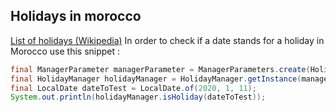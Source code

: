 ## Holidays in morocco
[ List of holidays (Wikipedia)](https://en.wikipedia.org/wiki/Public_holidays_in_Morocco)
In order to check if a date stands for a holiday in Morocco use this snippet :

``` java
final ManagerParameter managerParameter = ManagerParameters.create(HolidayCalendar.MOROCCO);
final HolidayManager holidayManager = HolidayManager.getInstance(managerParameter);
final LocalDate dateToTest = LocalDate.of(2020, 1, 11);
System.out.println(holidayManager.isHoliday(dateToTest));
```
